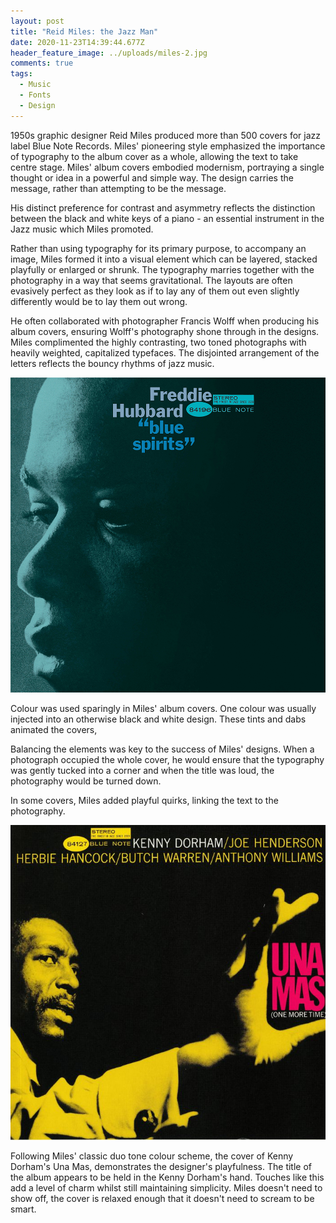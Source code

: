 ```yaml
---
layout: post
title: "Reid Miles: the Jazz Man"
date: 2020-11-23T14:39:44.677Z
header_feature_image: ../uploads/miles-2.jpg
comments: true
tags:
  - Music
  - Fonts
  - Design
---
```

1950s graphic designer Reid Miles produced more than 500 covers for jazz label Blue Note Records. Miles' pioneering style emphasized the importance of typography to the album cover as a whole, allowing the text to take centre stage. Miles' album covers embodied modernism, portraying a single thought or idea in a powerful and simple way. The design carries the message, rather than attempting to be the message.

His distinct preference for contrast and asymmetry reflects the distinction between the black and white keys of a piano - an essential instrument in the Jazz music which Miles promoted. 

Rather than using typography for its primary purpose, to accompany an image, Miles formed it into a visual element which can be layered, stacked playfully or enlarged or shrunk. The typography marries together with the photography in a way that seems gravitational. The layouts are often evasively perfect as they look as if to lay any of them out even slightly differently would be to lay them out wrong.

He often collaborated with photographer Francis Wolff when producing his album covers, ensuring Wolff's photography shone through in the designs. Miles complimented the highly contrasting, two toned photographs with heavily weighted, capitalized typefaces. The disjointed arrangement of the letters reflects the bouncy rhythms of jazz music.

![Blue Spirits by Freddie Hubbard 1965](../uploads/blue-spirits.png "Blue Spirits by Freddie Hubbard 1965")

Colour was used sparingly in Miles' album covers. One colour was usually injected into an otherwise black and white design. These tints and dabs animated the covers, 

Balancing the elements was key to the success of Miles' designs. When a photograph occupied the whole cover, he would ensure that the typography was gently tucked into a corner and when the title was loud, the photography would be turned down. 

In some covers, Miles added playful quirks, linking the text to the photography. 

![Una Mas (One More Time) by Kenny Dorham 1964](../uploads/reid-miles.jpg "Una Mas (One More Time) by Kenny Dorham 1964")

Following Miles' classic duo tone colour scheme, the cover of Kenny Dorham's Una Mas, demonstrates the designer's playfulness. The title of the album appears to be held in the Kenny Dorham's hand. Touches like this add a level of charm whilst still maintaining simplicity. Miles doesn't need to show off, the cover is relaxed enough that it doesn't need to scream to be smart.